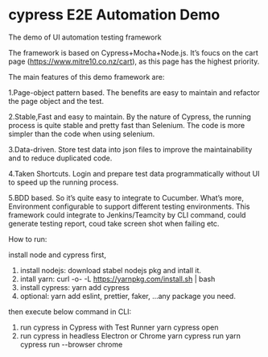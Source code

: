 # cypress E2E Automation Demo

The demo of UI automation testing framework

The framework is based on Cypress+Mocha+Node.js. It’s foucs on the cart page (https://www.mitre10.co.nz/cart), as this page has the highest priority.

The main features of this demo framework are:

1.Page-object pattern based. The benefits are easy to maintain and refactor the page object and the test.

2.Stable,Fast and easy to maintain. By the nature of Cypress, the running process is quite stable and pretty fast than Selenium. The code is more simpler than the code when using selenium.

3.Data-driven. Store test data into json files to improve the maintainability and to reduce duplicated code.

4.Taken Shortcuts. Login and prepare test data programmatically without UI to speed up the running process.

5.BDD based. So it’s quite easy to integrate to Cucumber.
What’s more, Environment configurable to support different testing environments. This framework could integrate to Jenkins/Teamcity by CLI command, could generate testing report, coud take screen shot when failing etc.

How to run:

install node and cypress first, 
1. install nodejs:    download stabel nodejs pkg and intall it.
2. intall yarn:       curl -o- -L https://yarnpkg.com/install.sh | bash
3. install cypress: yarn add cypress
4. optional: yarn add eslint, prettier, faker, ...any package you need.

then execute below command in CLI:

1. run cypress in Cypress with Test Runner
yarn cypress open
2. run cypress in headless Electron or Chrome
yarn cypress run
yarn cypress run --browser chrome


